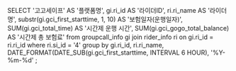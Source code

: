 SELECT 
'고고세이프' AS '플랫폼명',
gi.ri_id AS '라이더ID',
ri.ri_name AS '라이더명',
substr(gi.gci_first_starttime, 1, 10) AS '보험일자(운행일자)',
SUM(gi.gci_total_time) AS '시간제 운행 시간',
SUM(gi.gci_gogo_total_balance) AS '시간제 총 보험료'
from groupcall_info gi 
join rider_info ri 
on gi.ri_id = ri.ri_id 
where ri.si_id = '4'
group by 
gi.ri_id,
ri.ri_name,
DATE_FORMAT(DATE_SUB(gi.gci_first_starttime, INTERVAL 6 HOUR), '%Y-%m-%d' ;
